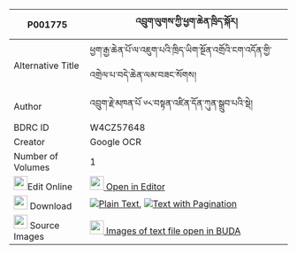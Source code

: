|P001775|འབྲུག་ལུགས་ཀྱི་ཕྱག་ཆེན་ཁྲིད་སྐོར། 
| --- | --- 
|Alternative Title |ཕྱག་རྒྱ་ཆེན་པོ་ལ་འཇུག་པའི་ཁྲིད་ཡིག་སྔོན་འགྲོའི་ངག་འདོན་གྱི་འགྲེལ་པ་བདེ་ཆེན་ལམ་བཟང་སོགས།
|Author| འབྲུག་རྗེ་མཁན་པོ ༦༨་བསྟན་འཛིན་དོན་ཀུན་སྒྲུབ་པའི་སྡེ།
|BDRC ID | W4CZ57648
|Creator | Google OCR
|Number of Volumes| 1
|<img width="25" src="https://img.icons8.com/color/25/000000/edit-property.png">Edit Online| [<img width="25" src="https://avatars.githubusercontent.com/u/45091458?s=200&v=4"> Open in Editor](http://editor.openpecha.org/P001775)
|<img width="25" src="https://img.icons8.com/fluent/48/000000/download-2.png"/>  Download | [![](https://img.icons8.com/color/20/000000/txt.png)Plain Text](https://github.com/Openpecha/P001775/releases/download/v1/druk_luk_kyi_chak_chen_tri_kor_plain_P001775.zip), [![](https://img.icons8.com/color/20/000000/txt.png)Text with Pagination](https://github.com/Openpecha/P001775/releases/download/v1/druk_luk_kyi_chak_chen_tri_kor_pages_P001775.zip)
|<img width="25" src="https://img.icons8.com/plasticine/100/000000/pictures-folder.png"/>  Source Images | [<img width="25" src="https://library.bdrc.io/icons/BUDA-small.svg"> Images of text file open in BUDA](https://library.bdrc.io/show/bdr:W4CZ57648)